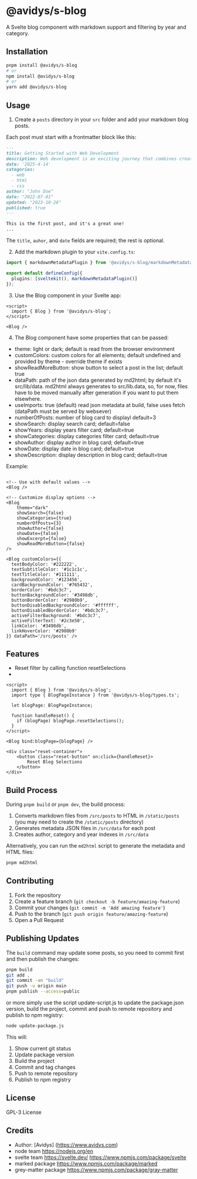 # @avidys/s-blog

A Svelte blog component with markdown support and filtering by year and category.

## Installation

```bash
pnpm install @avidys/s-blog
# or
npm install @avidys/s-blog
# or
yarn add @avidys/s-blog
```

## Usage

1. Create a `posts` directory in your `src` folder and add your markdown blog posts.

Each post must start with a frontmatter block like this:

```md
---
title: Getting Started with Web Development
description: Web development is an exciting journey that combines creativity with technical skills.
date: '2025-4-14'
categories:
  - web
  - html
  - css
author: "John Doe"
date: "2022-07-01"
updated: "2023-10-26"
published: true
---

This is the first post, and it's a great one!
...
```

The `title`, `auhor`, and `date` fields are required; the rest is optional.

2. Add the markdown plugin to your `vite.config.ts`:

```typescript
import { markdownMetadataPlugin } from '@avidys/s-blog/markdownMetadataPlugin';

export default defineConfig({
  plugins: [sveltekit(), markdownMetadataPlugin()]
});
```

3. Use the Blog component in your Svelte app:

```svelte
<script>
  import { Blog } from '@avidys/s-blog';
</script>

<Blog />
```

4. The Blog component have some properties that can be passed:

- theme: light or dark; default is read from the browser environment
- customColors: custom colors for all elements; default undefined and provided by theme -  override theme if exists
- showReadMoreButton: show button to select a post in the list; default true 
- dataPath: path of the json data generated by md2html; by default it's src/lib/data. md2html always generates to src/lib.data, so, for now, files have to be moved manually after generation if you want to put them elsewhere.
- useImports: true (default) read json metadata at build, false uses fetch (dataPath must be served by websever)
- numberOfPosts: number of blog card to displayl default=3
- showSearch: display search card; default=false
- showYears: display years filter card; default=true
- showCategories: display categories filter card; default=true
- showAuthor: display author in blog card; default=true
- showDate: display date in blog card; default=true
- showDescription: display description in blog card; default=true

Example:

```svelte

<!-- Use with default values -->
<Blog />

<!-- Customize display options -->
<Blog 
    theme="dark"
    showSearch={false}
    showCategories={true}
    numberOfPosts={3}
    showAuthor={false}
    showDate={false}
    showExcerpt={false}
    showReadMoreButton={false}
/>

<Blog customColors={{
  textBodyColor: '#222222',
  textSubtitleColor: '#1c1c1c',
  textTitleColor: '#111111',
  backgroundColor: '#123456',
  cardBackgroundColor: '#765432',
  borderColor: '#bdc3c7',
  buttonBackgroundColor: '#3498db',
  buttonBorderColor: '#2980b9',
  buttonDisabledBackgroundColor: '#ffffff',
  buttonDisabledBorderColor: '#bdc3c7',
  activeFilterBackground: '#bdc3c7',
  activeFilterText: '#2c3e50',
  linkColor: '#3498db',
  linkHoverColor: '#2980b9'
}} dataPath='/src/posts' />

```

## Features 

- Reset filter by calling function resetSelections
- 
```svelte
<script>
  import { Blog } from '@avidys/s-blog';
  import type { BlogPageInstance } from '@avidys/s-blog/types.ts';

  let blogPage: BlogPageInstance;

  function handleReset() {
    if (blogPage) blogPage.resetSelections();
  }
</script>
  
<Blog bind:blogPage={blogPage} />

<div class="reset-container">
    <button class="reset-button" on:click={handleReset}>
        Reset Blog Selections
    </button>
</div>
```

## Build Process

During ```pnpm build``` or ```pnpm dev```, the build process:

1. Converts markdown files from `/src/posts` to HTML in `/static/posts` (you may need to create the `/static/posts` directory)
2. Generates metadata JSON files in `/src/data` for each post
3. Creates author, category and year indexes in `/src/data`

Alternatively, you can run the `md2html` script to generate the metadata and HTML files:

```bash
pnpm md2html
```

## Contributing

1. Fork the repository
2. Create a feature branch (`git checkout -b feature/amazing-feature`)
3. Commit your changes (`git commit -m 'Add amazing feature'`)
4. Push to the branch (`git push origin feature/amazing-feature`)
5. Open a Pull Request

## Publishing Updates

The `build` command may update some posts, so you need to commit first and then publish the changes:

```bash
pnpm build
git add .
git commit -am "build"
git push -u origin main
pnpm publish --access=public
```

or more simply use the script update-script.js to update the package.json version, build the project, commit and push to remote repository and publish to npm registry:

```bash
node update-package.js
```

This will:

1. Show current git status
2. Update package version
3. Build the project
4. Commit and tag changes
5. Push to remote repository
6. Publish to npm registry

## License

GPL-3 License

## Credits

- Author: [Avidys] (<https://www.avidys.com>)
- node team <https://nodejs.org/en>
- svelte team <https://svelte.dev/> <https://www.npmjs.com/package/svelte>
- marked package <https://www.npmjs.com/package/marked>
- grey-matter package <https://www.npmjs.com/package/gray-matter>
